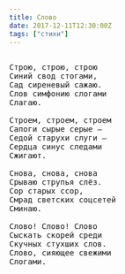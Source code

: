 ```yaml
---
title: Слово
date: 2017-12-11T12:30:00Z
tags: ["стихи"]
---
```


<pre>

Строю, строю, строю 
Синий свод стогами, 
Сад сиреневый сажаю. 
Слов симфонию слогами 
Слагаю. 

Строем, строем, строем 
Сапоги сырые серые – 
Седой старухи слуги – 
Сердца синус следами 
Сжигают. 

Снова, снова, снова 
Срываю струпья слёз. 
Сор старых ссор, 
Смрад светских соцсетей 
Сминаю. 

Слово! Слово! Слово 
Сыскать скорей среди 
Скучных стухших слов. 
Слово, сияющее свежими 
Слогами. 

</pre>